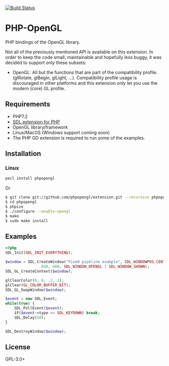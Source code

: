 [![Build Status](https://travis-ci.org/Ponup/php-opengl.svg?branch=master)](https://travis-ci.org/Ponup/php-opengl)

# PHP-OpenGL

PHP bindings of the OpenGL library.

Not all of the previously mentioned API is available on this extension. In order to keep the code small, maintainable and hopefully less buggy, it was decided to support only these subsets:

- OpenGL: All but the functions that are part of the compatibility profile. (glRotate, glBegin, glLight, ...). Compatibility profile usage is discouraged in other platforms and this extension only let you use the modern (core) GL profile. 

## Requirements

- PHP7.2
- [SDL extension for PHP](https://github.com/Ponup/phpsdl)
- OpenGL library/framework
- Linux/MacOS (Windows support coming soon)
- The PHP GD extension is required to run some of the examples.

## Installation

### Linux

```bash
pecl install phpopengl
```

Or

```bash
$ git clone git://github.com/phpopengl/extension.git --recursive phpopengl
$ cd phpopengl
$ phpize
$ ./configure --enable-opengl
$ make
$ sudo make install
```

## Examples

```php
<?php
SDL_Init(SDL_INIT_EVERYTHING);

$window = SDL_CreateWindow("Fixed pipeline example", SDL_WINDOWPOS_CENTERED, SDL_WINDOWPOS_CENTERED,                
                640, 480, SDL_WINDOW_OPENGL | SDL_WINDOW_SHOWN);                                                                                               
SDL_GL_CreateContext($window);    

glClearColor(0, 0, .2, 1); 
glClear(GL_COLOR_BUFFER_BIT);
SDL_GL_SwapWindow($window);

$event = new SDL_Event;
while(true) {
	SDL_PollEvent($event);
	if($event->type == SDL_KEYDOWN) break;
	SDL_Delay(50);
}

SDL_DestroyWindow($window);
```

## License

GPL-3.0+


